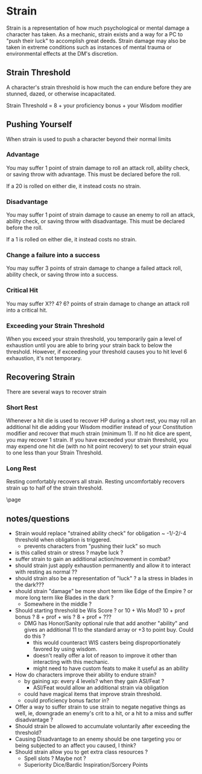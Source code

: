 # Strain

Strain is a representation of how much psychological or mental damage a character has taken. As a mechanic, strain exists and a way for a PC to "push their luck" to accomplish great deeds. Strain damage may also be taken in extreme conditions such as instances of mental trauma or environmental effects at the DM's discretion.

## Strain Threshold

A character's strain threshold is how much the can endure before they are stunned, dazed, or otherwise incapacitated.

Strain Threshold = 8 + your proficiency bonus + your Wisdom modifier

## Pushing Yourself

When strain is used to push a character beyond their normal limits

### Advantage

You may suffer 1 point of strain damage to roll an attack roll, ability check, or saving throw with advantage. This must be declared before the roll.

If a 20 is rolled on either die, it instead costs no strain.

### Disadvantage

You may suffer 1 point of strain damage to cause an enemy to roll an attack, ability check, or saving throw with disadvantage. This must be declared before the roll.

If a 1 is rolled on either die, it instead costs no strain.

### Change a failure into a success

You may suffer 3 points of strain damage to change a failed attack roll, ability check, or saving throw into a success.

### Critical Hit

You may suffer X?? 4? 6? points of strain damage to change an attack roll into a critical hit.

### Exceeding your Strain Threshold

When you exceed your strain threshold, you temporarily gain a level of exhaustion until you are able to bring your strain back to below the threshold. However, if exceeding your threshold causes you to hit level 6 exhaustion, it's not temporary.

## Recovering Strain

There are several ways to recover strain

### Short Rest

Whenever a hit die is used to recover HP during a short rest, you may roll an additional hit die adding your Wisdom modifier instead of your Constitution modifier and recover that much strain (minimum 1). If no hit dice are spent, you may recover 1 strain. If you have exceeded your strain threshold, you may expend one hit die (with no hit point recovery) to set your strain equal to one less than your Strain Threshold.

### Long Rest

Resting comfortably recovers all strain. Resting uncomfortably recovers strain up to half of the strain threshold.

\page

## notes/questions

* Strain would replace "strained ability check" for obligation ~ -1/-2/-4 threshold when obligation is triggered.
    * prevents characters from "pushing their luck" so much
* is this called strain or stress ? maybe luck ?
* suffer strain to gain an additional action/movement in combat?
* should strain just apply exhaustion permanently and allow it to interact with resting as normal ??
* should strain also be a representation of "luck" ? a la stress in blades in the dark???
* should strain "damage" be more short term like Edge of the Empire ? or more long term like Blades in the dark ?
    * Somewhere in the middle ?
* Should starting threshold be Wis Score ? or 10 + Wis Mod? 10 + prof bonus ? 8 + prof + wis ? 8 + prof + ???
    * DMG has Honor/Sanity optional rule that add another "ability" and gives an additional 11 to the standard array or +3 to point buy. Could do this ?
        * this would counteract WIS casters being disproportionately favored by using wisdom.
        * doesn't really offer a lot of reason to improve it other than interacting with this mechanic.
        * might need to have custom feats to make it useful as an ability
* How do characters improve their ability to endure strain?
    * by gaining xp: every 4 levels? when they gain ASI/Feat ?
        * ASI/Feat would allow an additional strain via obligation
    * could have magical items that improve strain threshold.
    * could proficiency bonus factor in?
* Offer a way to suffer strain to use strain to negate negative things as well, ie, downgrade an enemy's crit to a hit, or a hit to a miss and suffer disadvantage ?
* Should strain be allowed to accumulate voluntarily after exceeding the threshold?
* Causing Disadvantage to an enemy should be one targeting you or being subjected to an affect you caused, I think?
* Should strain allow you to get extra class resources ?
    * Spell slots ? Maybe not ?
    * Superiority Dice/Bardic Inspiration/Sorcery Points
